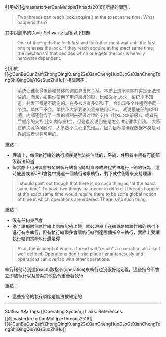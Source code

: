 引用於[[@masterforkerCanMultipleThreads2016]]所提的問題：
> Two threads can reach lock.acquire() at the exact same time. What happens then?

其中討論串的David Schwartz 回答以下問題
> One of them gets the lock first and the other must wait until the first one releases the lock. If they reach acquire at the exact same time, the mechanism that decides which one gets the lock is heavily hardware dependent.

引用於[[@CunBuCunZaiYiZhongQingKuang2GeXianChengHuoDuoGeXianChengTongShiQingQiuYiGeSuoZhiHu]] 相關回答：

> 系统让谁获得该锁和具体的调度算法有关系。本质上这个顺序其实是无法预估的。而且，如果你使用了用户层级的锁，比如SpinLock，系统才不知道。并发下都是不确定的。在多核或者多CPU下，会出现多个线程竞争同一个锁。单核下不会。单核下大家要轮流着来使用CPU。
> 就说最底部的CPU吧，内部还包含了一堆的机制来确保对锁的支持（比如lock前缀），或者先后顺序的支持(比如内存栅栏)，但是也没说到底是怎么决定谁拿到锁。
> 大家在解决竞争问题时，大多数不关心谁先谁后，因为目标是确保数据本身是可靠的或者说是可用的。

重點：
- 理論上，每個執行緒的執行順序是無法被估計的，系統、使用者中很有可能都沒辦法知道
- 但實際上仍確實會有多個執行緒會同時對資源或者程式碼進行上鎖的行為，這時底層或者CPU會從中挑選一個執行緒來執行，剩下就往後等來支持理論
  

> I should point out though that there is no such thing as "at the exact same time". To have two things that occur in different threads happen at the exact same time would require there to be some global notion of time in which operations are ordered. There is no such thing.

重點：
- 沒有任何東西會
- 為了讓那兩個執行緒上同時能夠上鎖，就必須為了在確保兩個執行緒的執行下進行有序執行，但有執行緒頂多會讓執行緒到達哪個指令來執行，實際上要讓執行緒們實際執行還是得

> Also, the concept of when a thread will "reach" an operation also isn't well defined. Operations don't take place instantaneously and operations can overlap with other operations.

執行緒何時到達(reach)該指令(operation)來執行也沒很好地定義，這些指令不會立即被執行以及會與其他指令重疊著執行

重點：
- 這些指令的執行順序是無法被確定的

---
Status: #📥 
Tags:
[[Operating System]]
Links:
References:
[[@masterforkerCanMultipleThreads2016]]
[[@CunBuCunZaiYiZhongQingKuang2GeXianChengHuoDuoGeXianChengTongShiQingQiuYiGeSuoZhiHu]]